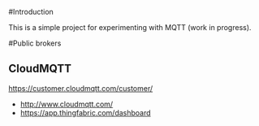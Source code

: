 #Introduction

This is a simple project for experimenting with MQTT
(work in progress).

#Public brokers

## CloudMQTT

https://customer.cloudmqtt.com/customer/


- http://www.cloudmqtt.com/
- https://app.thingfabric.com/dashboard